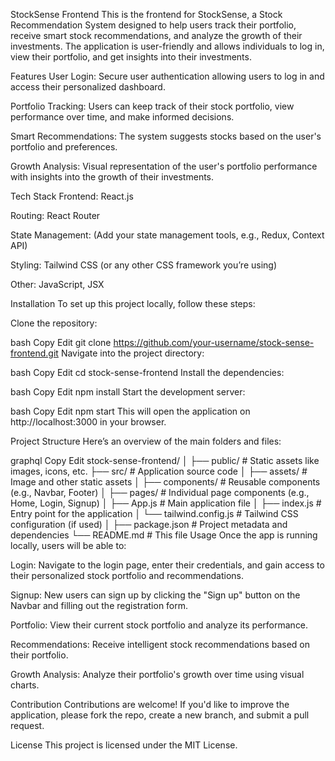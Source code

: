 StockSense Frontend
This is the frontend for StockSense, a Stock Recommendation System designed to help users track their portfolio, receive smart stock recommendations, and analyze the growth of their investments. The application is user-friendly and allows individuals to log in, view their portfolio, and get insights into their investments.

Features
User Login: Secure user authentication allowing users to log in and access their personalized dashboard.

Portfolio Tracking: Users can keep track of their stock portfolio, view performance over time, and make informed decisions.

Smart Recommendations: The system suggests stocks based on the user's portfolio and preferences.

Growth Analysis: Visual representation of the user's portfolio performance with insights into the growth of their investments.

Tech Stack
Frontend: React.js

Routing: React Router

State Management: (Add your state management tools, e.g., Redux, Context API)

Styling: Tailwind CSS (or any other CSS framework you’re using)

Other: JavaScript, JSX

Installation
To set up this project locally, follow these steps:

Clone the repository:

bash
Copy
Edit
git clone https://github.com/your-username/stock-sense-frontend.git
Navigate into the project directory:

bash
Copy
Edit
cd stock-sense-frontend
Install the dependencies:

bash
Copy
Edit
npm install
Start the development server:

bash
Copy
Edit
npm start
This will open the application on http://localhost:3000 in your browser.

Project Structure
Here’s an overview of the main folders and files:

graphql
Copy
Edit
stock-sense-frontend/
│
├── public/                # Static assets like images, icons, etc.
├── src/                   # Application source code
│   ├── assets/            # Image and other static assets
│   ├── components/        # Reusable components (e.g., Navbar, Footer)
│   ├── pages/             # Individual page components (e.g., Home, Login, Signup)
│   ├── App.js             # Main application file
│   ├── index.js           # Entry point for the application
│   └── tailwind.config.js # Tailwind CSS configuration (if used)
│
├── package.json           # Project metadata and dependencies
└── README.md              # This file
Usage
Once the app is running locally, users will be able to:

Login: Navigate to the login page, enter their credentials, and gain access to their personalized stock portfolio and recommendations.

Signup: New users can sign up by clicking the "Sign up" button on the Navbar and filling out the registration form.

Portfolio: View their current stock portfolio and analyze its performance.

Recommendations: Receive intelligent stock recommendations based on their portfolio.

Growth Analysis: Analyze their portfolio's growth over time using visual charts.

Contribution
Contributions are welcome! If you'd like to improve the application, please fork the repo, create a new branch, and submit a pull request.

License
This project is licensed under the MIT License.
